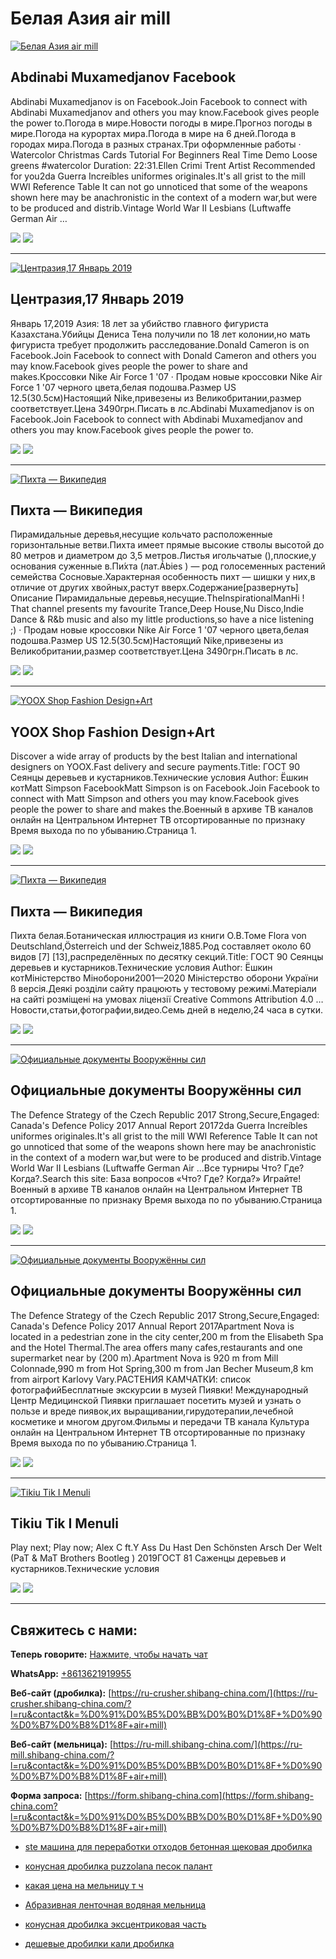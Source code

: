 # Белая Азия air mill

<a href="https://swt.shibang-china.com/?l=ru&img&k=%D0%91%D0%B5%D0%BB%D0%B0%D1%8F+%D0%90%D0%B7%D0%B8%D1%8F+air+mill" target="_blank">![Белая Азия air mill](http://static.shibang-china.com/all-800x300/23.jpg)</a>

## Abdinabi Muxamedjanov Facebook
Abdinabi Muxamedjanov is on Facebook.Join Facebook to connect with Abdinabi Muxamedjanov and others you may know.Facebook gives people the power to.Погода в мире.Новости погоды в мире.Прогноз погоды в мире.Погода на курортах мира.Погода в мире на 6 дней.Погода в городах мира.Погода в разных странах.Три оформленные работы&nbsp;&#0183;&#32;Watercolor Christmas Cards Tutorial For Beginners Real Time Demo Loose greens #watercolor Duration: 22:31.Ellen Crimi Trent Artist Recommended for you2da Guerra Incre&#237;bles uniformes originales.It's all grist to the mill WWI Reference Table It can not go unnoticed that some of the weapons shown here may be anachronistic in the context of a modern war,but were to be produced and distrib.Vintage World War II Lesbians (Luftwaffe German Air …


<a href="https://whatsapp.shibangsoft.com/WhatsApp.php" target="_blank" title="WhatsApp">![](http://static.shibang-china.com/icon/whatsapp.png)</a> <a href="https://swt.shibang-china.com/?l=ru&icon&k=%D0%91%D0%B5%D0%BB%D0%B0%D1%8F+%D0%90%D0%B7%D0%B8%D1%8F+air+mill" target="_blank">![](http://static.shibang-china.com/icon/chat-ru.png)</a>

---

<a href="https://swt.shibang-china.com/?l=ru&img&k=%D0%91%D0%B5%D0%BB%D0%B0%D1%8F+%D0%90%D0%B7%D0%B8%D1%8F+air+mill" target="_blank">![Центразия,17 Январь 2019](http://static.shibang-china.com/all-800x300/308.jpg)</a>

## Центразия,17 Январь 2019
Январь 17,2019 Азия: 18 лет за убийство главного фигуриста Казахстана.Убийцы Дениса Тена получили по 18 лет колонии,но мать фигуриста требует продолжить расследование.Donald Cameron is on Facebook.Join Facebook to connect with Donald Cameron and others you may know.Facebook gives people the power to share and makes.Кроссовки Nike Air Force 1 '07&nbsp;&#0183;&#32;Продам новые кроссовки Nike Air Force 1 '07 черного цвета,белая подошва.Размер US 12.5(30.5см)Настоящий Nike,привезены из Великобритании,размер соответствует.Цена 3490грн.Писать в лс.Abdinabi Muxamedjanov is on Facebook.Join Facebook to connect with Abdinabi Muxamedjanov and others you may know.Facebook gives people the power to.


<a href="https://whatsapp.shibangsoft.com/WhatsApp.php" target="_blank" title="WhatsApp">![](http://static.shibang-china.com/icon/whatsapp.png)</a> <a href="https://swt.shibang-china.com/?l=ru&icon&k=%D0%91%D0%B5%D0%BB%D0%B0%D1%8F+%D0%90%D0%B7%D0%B8%D1%8F+air+mill" target="_blank">![](http://static.shibang-china.com/icon/chat-ru.png)</a>

---

<a href="https://swt.shibang-china.com/?l=ru&img&k=%D0%91%D0%B5%D0%BB%D0%B0%D1%8F+%D0%90%D0%B7%D0%B8%D1%8F+air+mill" target="_blank">![Пихта — Википедия](http://static.shibang-china.com/all-800x300/301.jpg)</a>

## Пихта — Википедия
Пирамидальные деревья,несущие кольчато расположенные горизонтальные ветви.Пихта имеет пря&#173;мые вы&#173;со&#173;ки&#173;е ство&#173;лы высотой до 80 метров и диа&#173;метром до 3,5 метров.Листья игольчатые (),плоские,у основания суженные в.Пи́хта (лат.&#193;bies ) — род голосеменных растений семейства Сосновые.Характерная особенность пихт — шишки у них,в отличие от других хвойных,растут вверх.Содержание[развернуть] Описание Пирамидальные деревья,несущие.TheInspirationalManHi ! That channel presents my favourite Trance,Deep House,Nu Disco,Indie Dance &amp; R&amp;b music and also my little productions,so have a nice listening ;)&nbsp;&#0183;&#32;Продам новые кроссовки Nike Air Force 1 '07 черного цвета,белая подошва.Размер US 12.5(30.5см)Настоящий Nike,привезены из Великобритании,размер соответствует.Цена 3490грн.Писать в лс.


<a href="https://whatsapp.shibangsoft.com/WhatsApp.php" target="_blank" title="WhatsApp">![](http://static.shibang-china.com/icon/whatsapp.png)</a> <a href="https://swt.shibang-china.com/?l=ru&icon&k=%D0%91%D0%B5%D0%BB%D0%B0%D1%8F+%D0%90%D0%B7%D0%B8%D1%8F+air+mill" target="_blank">![](http://static.shibang-china.com/icon/chat-ru.png)</a>

---

<a href="https://swt.shibang-china.com/?l=ru&img&k=%D0%91%D0%B5%D0%BB%D0%B0%D1%8F+%D0%90%D0%B7%D0%B8%D1%8F+air+mill" target="_blank">![YOOX Shop Fashion Design+Art](http://static.shibang-china.com/all-800x300/778.jpg)</a>

## YOOX Shop Fashion Design+Art
Discover a wide array of products by the best Italian and international designers on YOOX.Fast delivery and secure payments.Title: ГОСТ 90 Сеянцы деревьев и кустарников.Технические условия Author: Ёшкин котMatt Simpson FacebookMatt Simpson is on Facebook.Join Facebook to connect with Matt Simpson and others you may know.Facebook gives people the power to share and makes the.Военный в архиве ТВ каналов онлайн на Центральном Интернет ТВ отсортированные по признаку Время выхода по по убыванию.Страница 1.


<a href="https://whatsapp.shibangsoft.com/WhatsApp.php" target="_blank" title="WhatsApp">![](http://static.shibang-china.com/icon/whatsapp.png)</a> <a href="https://swt.shibang-china.com/?l=ru&icon&k=%D0%91%D0%B5%D0%BB%D0%B0%D1%8F+%D0%90%D0%B7%D0%B8%D1%8F+air+mill" target="_blank">![](http://static.shibang-china.com/icon/chat-ru.png)</a>

---

<a href="https://swt.shibang-china.com/?l=ru&img&k=%D0%91%D0%B5%D0%BB%D0%B0%D1%8F+%D0%90%D0%B7%D0%B8%D1%8F+air+mill" target="_blank">![Пихта — Википедия](http://static.shibang-china.com/all-800x300/430.jpg)</a>

## Пихта — Википедия
Пихта белая.Ботаническая иллюстрация из книги О.В.Томе Flora von Deutschland,&#214;sterreich und der Schweiz,1885.Род составляет около 60 видов [7] [13],распределённых по десятку секций.Title: ГОСТ 90 Сеянцы деревьев и кустарников.Технические условия Author: Ёшкин котМіністерство Міноборони2001—2020 Міністерство оборони України &#223; версія.Деякі розділи сайту працюють у тестовому режимі.Матеріали на сайті розміщені на умовах ліцензії Creative Commons Attribution 4.0 …Новости,статьи,фотографии,видео.Семь дней в неделю,24 часа в сутки.


<a href="https://whatsapp.shibangsoft.com/WhatsApp.php" target="_blank" title="WhatsApp">![](http://static.shibang-china.com/icon/whatsapp.png)</a> <a href="https://swt.shibang-china.com/?l=ru&icon&k=%D0%91%D0%B5%D0%BB%D0%B0%D1%8F+%D0%90%D0%B7%D0%B8%D1%8F+air+mill" target="_blank">![](http://static.shibang-china.com/icon/chat-ru.png)</a>

---

<a href="https://swt.shibang-china.com/?l=ru&img&k=%D0%91%D0%B5%D0%BB%D0%B0%D1%8F+%D0%90%D0%B7%D0%B8%D1%8F+air+mill" target="_blank">![Официальные документы Вооружённы сил](http://static.shibang-china.com/all-800x300/1369.jpg)</a>

## Официальные документы Вооружённы сил
The Defence Strategy of the Czech Republic 2017 Strong,Secure,Engaged: Canada's Defence Policy 2017 Annual Report 20172da Guerra Incre&#237;bles uniformes originales.It's all grist to the mill WWI Reference Table It can not go unnoticed that some of the weapons shown here may be anachronistic in the context of a modern war,but were to be produced and distrib.Vintage World War II Lesbians (Luftwaffe German Air …Все турниры Что? Где? Когда?.Search this site: База вопросов &#171;Что? Где? Когда?&#187; Играйте!Военный в архиве ТВ каналов онлайн на Центральном Интернет ТВ отсортированные по признаку Время выхода по по убыванию.Страница 1.


<a href="https://whatsapp.shibangsoft.com/WhatsApp.php" target="_blank" title="WhatsApp">![](http://static.shibang-china.com/icon/whatsapp.png)</a> <a href="https://swt.shibang-china.com/?l=ru&icon&k=%D0%91%D0%B5%D0%BB%D0%B0%D1%8F+%D0%90%D0%B7%D0%B8%D1%8F+air+mill" target="_blank">![](http://static.shibang-china.com/icon/chat-ru.png)</a>

---

<a href="https://swt.shibang-china.com/?l=ru&img&k=%D0%91%D0%B5%D0%BB%D0%B0%D1%8F+%D0%90%D0%B7%D0%B8%D1%8F+air+mill" target="_blank">![Официальные документы Вооружённы сил](http://static.shibang-china.com/all-800x300/737.jpg)</a>

## Официальные документы Вооружённы сил
The Defence Strategy of the Czech Republic 2017 Strong,Secure,Engaged: Canada's Defence Policy 2017 Annual Report 2017Apartment Nova is located in a pedestrian zone in the city center,200 m from the Elisabeth Spa and the Hotel Thermal.The area offers many cafes,restaurants and one supermarket near by (200 m).Apartment Nova is 920 m from Mill Colonnade,990 m from Hot Spring,300 m from Jan Becher Museum,8 km from airport Karlovy Vary.РАСТЕНИЯ КАМЧАТКИ: список фотографийБесплатные экскурсии в музей Пиявки! Международный Центр Медицинской Пиявки приглашает посетить музей и узнать о пользе и вреде пиявок,их выращивании,гирудотерапии,лечебной косметике и многом другом.Фильмы и передачи ТВ канала Культура онлайн на Центральном Интернет ТВ отсортированные по признаку Время выхода по по убыванию.Страница 1.


<a href="https://whatsapp.shibangsoft.com/WhatsApp.php" target="_blank" title="WhatsApp">![](http://static.shibang-china.com/icon/whatsapp.png)</a> <a href="https://swt.shibang-china.com/?l=ru&icon&k=%D0%91%D0%B5%D0%BB%D0%B0%D1%8F+%D0%90%D0%B7%D0%B8%D1%8F+air+mill" target="_blank">![](http://static.shibang-china.com/icon/chat-ru.png)</a>

---

<a href="https://swt.shibang-china.com/?l=ru&img&k=%D0%91%D0%B5%D0%BB%D0%B0%D1%8F+%D0%90%D0%B7%D0%B8%D1%8F+air+mill" target="_blank">![Tikiu Tik I Menuli](http://static.shibang-china.com/all-800x300/272.jpg)</a>

## Tikiu Tik I Menuli
Play next; Play now; Alex C ft.Y Ass Du Hast Den Sch&#246;nsten Arsch Der Welt (PaT &amp; MaT Brothers Bootleg ) 2019ГОСТ 81 Саженцы деревьев и кустарников.Технические условия

<a href="https://whatsapp.shibangsoft.com/WhatsApp.php" target="_blank" title="WhatsApp">![](http://static.shibang-china.com/icon/whatsapp.png)</a> <a href="https://swt.shibang-china.com/?l=ru&icon&k=%D0%91%D0%B5%D0%BB%D0%B0%D1%8F+%D0%90%D0%B7%D0%B8%D1%8F+air+mill" target="_blank">![](http://static.shibang-china.com/icon/chat-ru.png)</a>

---
## Свяжитесь с нами:

**Теперь говорите:** [Нажмите, чтобы начать чат](https://swt.shibang-china.com?l=ru&contact&k=%D0%91%D0%B5%D0%BB%D0%B0%D1%8F+%D0%90%D0%B7%D0%B8%D1%8F+air+mill)

**WhatsApp:**  [+8613621919955](https://whatsapp.shibangsoft.com/WhatsApp.php)

**Веб-сайт (дробилка):** [https://ru-crusher.shibang-china.com/](https://ru-crusher.shibang-china.com/?l=ru&contact&k=%D0%91%D0%B5%D0%BB%D0%B0%D1%8F+%D0%90%D0%B7%D0%B8%D1%8F+air+mill)

**Веб-сайт (мельница):** [https://ru-mill.shibang-china.com/](https://ru-mill.shibang-china.com/?l=ru&contact&k=%D0%91%D0%B5%D0%BB%D0%B0%D1%8F+%D0%90%D0%B7%D0%B8%D1%8F+air+mill)

**Форма запроса:** [https://form.shibang-china.com](https://form.shibang-china.com?l=ru&contact&k=%D0%91%D0%B5%D0%BB%D0%B0%D1%8F+%D0%90%D0%B7%D0%B8%D1%8F+air+mill)

* [ste машина для переработки отходов бетонная щековая дробилка](../125/ste%20%D0%BC%D0%B0%D1%88%D0%B8%D0%BD%D0%B0%20%D0%B4%D0%BB%D1%8F%20%D0%BF%D0%B5%D1%80%D0%B5%D1%80%D0%B0%D0%B1%D0%BE%D1%82%D0%BA%D0%B8%20%D0%BE%D1%82%D1%85%D0%BE%D0%B4%D0%BE%D0%B2%20%D0%B1%D0%B5%D1%82%D0%BE%D0%BD%D0%BD%D0%B0%D1%8F%20%D1%89%D0%B5%D0%BA%D0%BE%D0%B2%D0%B0%D1%8F%20%D0%B4%D1%80%D0%BE%D0%B1%D0%B8%D0%BB%D0%BA%D0%B0.md)

* [конусная дробилка puzzolana песок палант](../122/%D0%BA%D0%BE%D0%BD%D1%83%D1%81%D0%BD%D0%B0%D1%8F%20%D0%B4%D1%80%D0%BE%D0%B1%D0%B8%D0%BB%D0%BA%D0%B0%20puzzolana%20%D0%BF%D0%B5%D1%81%D0%BE%D0%BA%20%D0%BF%D0%B0%D0%BB%D0%B0%D0%BD%D1%82.md)

* [какая цена на мельницу т ч](../123/%D0%BA%D0%B0%D0%BA%D0%B0%D1%8F%20%D1%86%D0%B5%D0%BD%D0%B0%20%D0%BD%D0%B0%20%D0%BC%D0%B5%D0%BB%D1%8C%D0%BD%D0%B8%D1%86%D1%83%20%D1%82%20%D1%87.md)

* [Абразивная ленточная водяная мельница](../125/%D0%90%D0%B1%D1%80%D0%B0%D0%B7%D0%B8%D0%B2%D0%BD%D0%B0%D1%8F%20%D0%BB%D0%B5%D0%BD%D1%82%D0%BE%D1%87%D0%BD%D0%B0%D1%8F%20%D0%B2%D0%BE%D0%B4%D1%8F%D0%BD%D0%B0%D1%8F%20%D0%BC%D0%B5%D0%BB%D1%8C%D0%BD%D0%B8%D1%86%D0%B0.md)

* [конусная дробилка эксцентриковая часть](../125/%D0%BA%D0%BE%D0%BD%D1%83%D1%81%D0%BD%D0%B0%D1%8F%20%D0%B4%D1%80%D0%BE%D0%B1%D0%B8%D0%BB%D0%BA%D0%B0%20%D1%8D%D0%BA%D1%81%D1%86%D0%B5%D0%BD%D1%82%D1%80%D0%B8%D0%BA%D0%BE%D0%B2%D0%B0%D1%8F%20%D1%87%D0%B0%D1%81%D1%82%D1%8C.md)

* [дешевые дробилки кали дробилка](../124/%D0%B4%D0%B5%D1%88%D0%B5%D0%B2%D1%8B%D0%B5%20%D0%B4%D1%80%D0%BE%D0%B1%D0%B8%D0%BB%D0%BA%D0%B8%20%D0%BA%D0%B0%D0%BB%D0%B8%20%D0%B4%D1%80%D0%BE%D0%B1%D0%B8%D0%BB%D0%BA%D0%B0.md)